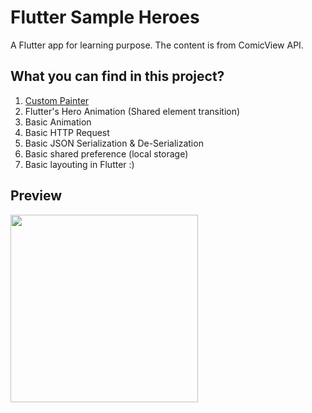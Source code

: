 # Flutter Sample Heroes

A Flutter app for learning purpose. The content is from ComicView API. 

## What you can find in this project? 

1. [Custom Painter](https://docs.flutter.io/flutter/widgets/CustomPaint-class.html)
2. Flutter's Hero Animation (Shared element transition)
3. Basic Animation
4. Basic HTTP Request 
5. Basic JSON Serialization & De-Serialization
6. Basic shared preference (local storage)
7. Basic layouting in Flutter :) 

## Preview

<img src="https://github.com/esafirm/flutter-sample-heroes/blob/master/art/out.gif?raw=true" width="300">
